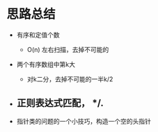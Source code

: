 思路总结
========

- 有序和定值个数
	- O(n) 左右扫描，去掉不可能的

- 两个有序数组中第k大
	- 对k二分，去掉不可能的一半k/2

- 正则表达式匹配， */.
	- 

- 指针类的问题的一个小技巧，构造一个空的头指针